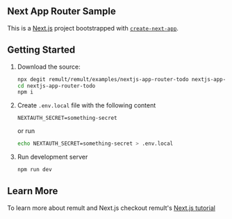 ## Next App Router Sample

This is a [Next.js](https://nextjs.org/) project bootstrapped with [`create-next-app`](https://github.com/vercel/next.js/tree/canary/packages/create-next-app).

## Getting Started

1. Download the source:

   ```bash
   npx degit remult/remult/examples/nextjs-app-router-todo nextjs-app-router-todo
   cd nextjs-app-router-todo
   npm i
   ```

2. Create `.env.local` file with the following content
   ```
   NEXTAUTH_SECRET=something-secret
   ```
   or run
   ```bash
   echo NEXTAUTH_SECRET=something-secret > .env.local
   ```
3. Run development server
   ```bash
   npm run dev
   ```

## Learn More

To learn more about remult and Next.js checkout remult's [Next.js tutorial](http://remult.dev/tutorials/react-next/)
